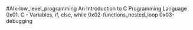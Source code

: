 #Alx-low_level_programming
	An Introduction to C Programming Language
	0x01. C - Variables, if, else, while
 	0x02-functions_nested_loop
	0x03-debugging
